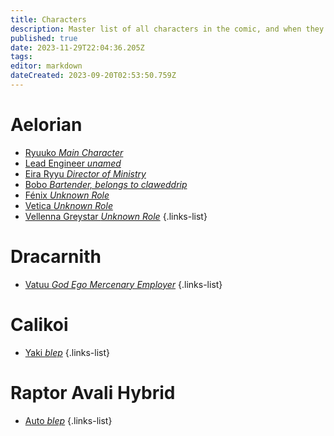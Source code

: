 ```yaml
---
title: Characters
description: Master list of all characters in the comic, and when they appear, as well as their owners, and their information and details.
published: true
date: 2023-11-29T22:04:36.205Z
tags: 
editor: markdown
dateCreated: 2023-09-20T02:53:50.759Z
---
```


# Aelorian
- [Ryuuko *Main Character*](/en/reference/character/aelorian/ryuuko)
- [Lead Engineer *unamed*](/en/reference/character/aelorian/cobra-lead-engineer)
- [Eira Ryyu *Director of Ministry*](/en/reference/character/aelorian/eira-ryyu)
- [Bobo *Bartender, belongs to claweddrip*](/en/reference/character/aelorian/bobo)
- [Fénix *Unknown Role*](/en/reference/character/aelorian/fénix)
- [Vetica *Unknown Role*](/en/reference/character/aelorian/vetica)
- [Vellenna Greystar *Unknown Role*](/en/reference/character/aelorian/vellenna-greystar)
{.links-list}

# Dracarnith
- [Vatuu *God Ego Mercenary Employer*](/en/reference/character/dracarnith/vatuu)
{.links-list}

# Calikoi
- [Yaki *blep*](/en/reference/character/calikoi/yaki-surname)
{.links-list}

# Raptor Avali Hybrid
- [Auto *blep*](/en/reference/character/)
{.links-list}